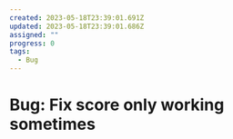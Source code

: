 ```yaml
---
created: 2023-05-18T23:39:01.691Z
updated: 2023-05-18T23:39:01.686Z
assigned: ""
progress: 0
tags:
  - Bug
---
```


# Bug: Fix score only working sometimes
